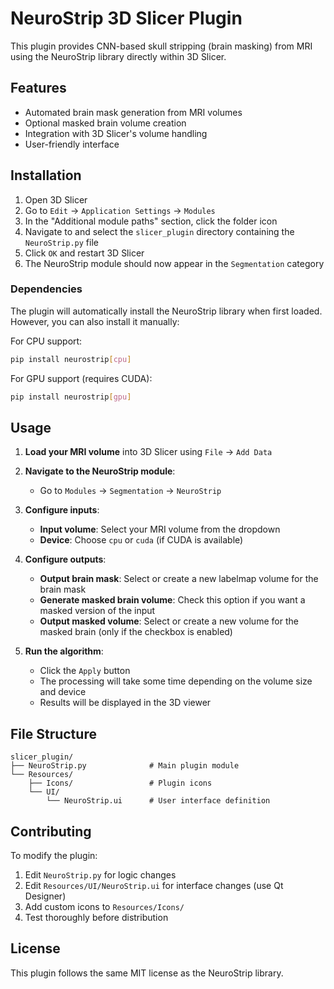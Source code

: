 # NeuroStrip 3D Slicer Plugin

This plugin provides CNN-based skull stripping (brain masking) from MRI using the NeuroStrip library directly within 3D Slicer.

## Features

- Automated brain mask generation from MRI volumes
- Optional masked brain volume creation
- Integration with 3D Slicer's volume handling
- User-friendly interface

## Installation

1. Open 3D Slicer
2. Go to `Edit` → `Application Settings` → `Modules`
3. In the "Additional module paths" section, click the folder icon
4. Navigate to and select the `slicer_plugin` directory containing the `NeuroStrip.py` file
5. Click `OK` and restart 3D Slicer
6. The NeuroStrip module should now appear in the `Segmentation` category

### Dependencies

The plugin will automatically install the NeuroStrip library when first loaded. However, you can also install it manually:

For CPU support:
```bash
pip install neurostrip[cpu]
```

For GPU support (requires CUDA):
```bash
pip install neurostrip[gpu]
```

## Usage

1. **Load your MRI volume** into 3D Slicer using `File` → `Add Data`

2. **Navigate to the NeuroStrip module**:
   - Go to `Modules` → `Segmentation` → `NeuroStrip`

3. **Configure inputs**:
   - **Input volume**: Select your MRI volume from the dropdown
   - **Device**: Choose `cpu` or `cuda` (if CUDA is available)

4. **Configure outputs**:
   - **Output brain mask**: Select or create a new labelmap volume for the brain mask
   - **Generate masked brain volume**: Check this option if you want a masked version of the input
   - **Output masked volume**: Select or create a new volume for the masked brain (only if the checkbox is enabled)

5. **Run the algorithm**:
   - Click the `Apply` button
   - The processing will take some time depending on the volume size and device
   - Results will be displayed in the 3D viewer

## File Structure

```
slicer_plugin/
├── NeuroStrip.py              # Main plugin module
└── Resources/
    ├── Icons/                 # Plugin icons
    └── UI/
        └── NeuroStrip.ui      # User interface definition
```

## Contributing

To modify the plugin:

1. Edit `NeuroStrip.py` for logic changes
2. Edit `Resources/UI/NeuroStrip.ui` for interface changes (use Qt Designer)
3. Add custom icons to `Resources/Icons/`
4. Test thoroughly before distribution

## License

This plugin follows the same MIT license as the NeuroStrip library.
